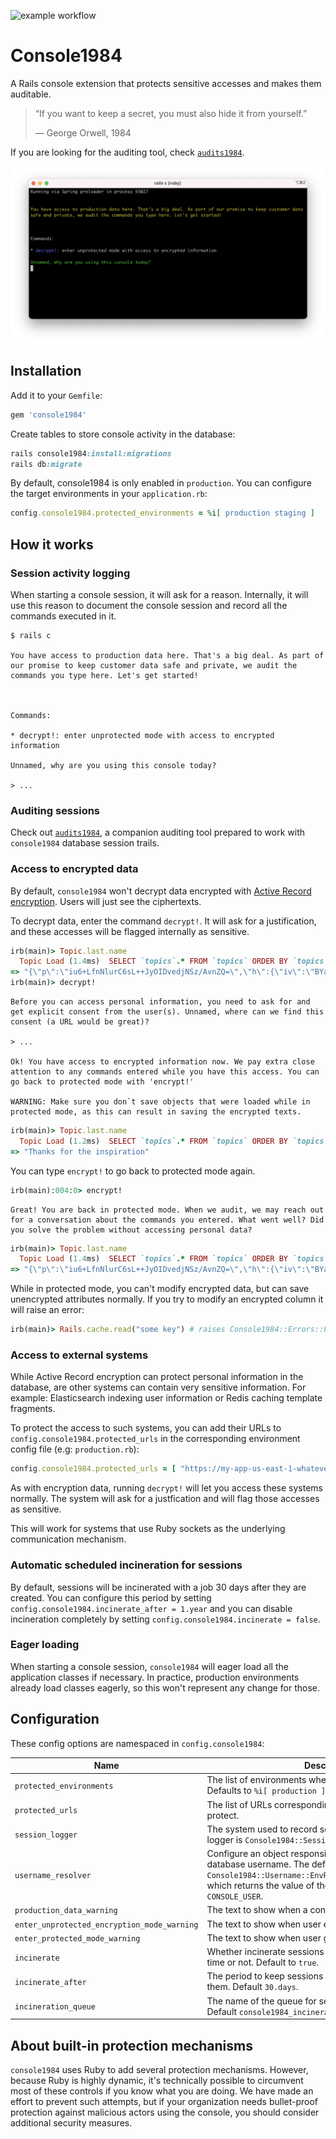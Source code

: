 ![example workflow](https://github.com/basecamp/console1984/actions/workflows/build.yml/badge.svg)

# Console1984

A Rails console extension that protects sensitive accesses and makes them auditable.

> “If you want to keep a secret, you must also hide it from yourself.”
>
> ― George Orwell, 1984

If you are looking for the auditing tool, check [`audits1984`](https://github.com/basecamp/audits1984).

![Terminal screenshot showing console1984 asking for a reason for the session](docs/images/console-session-reason.png)

## Installation

Add it to your `Gemfile`:

```ruby
gem 'console1984'
```

Create tables to store console activity in the database:

```ruby
rails console1984:install:migrations
rails db:migrate
```

By default, console1984 is only enabled in `production`. You can configure the target environments in your `application.rb`:

```ruby
config.console1984.protected_environments = %i[ production staging ]
```

## How it works

### Session activity logging

When starting a console session, it will ask for a reason. Internally, it will use this reason to document the console session and record all the commands executed in it.

```
$ rails c

You have access to production data here. That's a big deal. As part of our promise to keep customer data safe and private, we audit the commands you type here. Let's get started!



Commands:

* decrypt!: enter unprotected mode with access to encrypted information

Unnamed, why are you using this console today?

> ...
```

### Auditing sessions

Check out [`audits1984`](https://github.com/basecamp/audits1984), a companion auditing tool prepared to work with `console1984` database session trails.

### Access to encrypted data

By default, `console1984` won't decrypt data encrypted with [Active Record encryption](https://edgeguides.rubyonrails.org/active_record_encryption.html). Users will just see the ciphertexts.

To decrypt data, enter the command `decrypt!`. It will ask for a justification, and these accesses will be flagged internally as sensitive.

```ruby
irb(main)> Topic.last.name
  Topic Load (1.4ms)  SELECT `topics`.* FROM `topics` ORDER BY `topics`.`id` DESC LIMIT 1
=> "{\"p\":\"iu6+LfnNlurC6sL++JyOIDvedjNSz/AvnZQ=\",\"h\":{\"iv\":\"BYa86+JNM/LdkC18\",\"at\":\"r4sQNoSyIlAjJdZEKHVMow==\",\"k\":{\"p\":\"7L1l/5UiYsFQqqo4jfMZtLwp90KqcrIgS7HqgteVjuM=\",\"h\":{\"iv\":\"ItwRYxZAerKIoSZ8\",\"at\":\"ZUSNVfvtm4wAYWLBKRAx/g==\",\"e\":\"QVNDSUktOEJJVA==\"}},\"i\":\"OTdiOQ==\"}}"
irb(main)> decrypt!
```

```
Before you can access personal information, you need to ask for and get explicit consent from the user(s). Unnamed, where can we find this consent (a URL would be great)?

> ...

Ok! You have access to encrypted information now. We pay extra close attention to any commands entered while you have this access. You can go back to protected mode with 'encrypt!'

WARNING: Make sure you don`t save objects that were loaded while in protected mode, as this can result in saving the encrypted texts.
```

```ruby
irb(main)> Topic.last.name
  Topic Load (1.2ms)  SELECT `topics`.* FROM `topics` ORDER BY `topics`.`id` DESC LIMIT 1
=> "Thanks for the inspiration"
```

You can type `encrypt!` to go back to protected mode again.

```ruby
irb(main):004:0> encrypt!
```

```
Great! You are back in protected mode. When we audit, we may reach out for a conversation about the commands you entered. What went well? Did you solve the problem without accessing personal data?
```

```ruby
irb(main)> Topic.last.name
  Topic Load (1.4ms)  SELECT `topics`.* FROM `topics` ORDER BY `topics`.`id` DESC LIMIT 1
=> "{\"p\":\"iu6+LfnNlurC6sL++JyOIDvedjNSz/AvnZQ=\",\"h\":{\"iv\":\"BYa86+JNM/LdkC18\",\"at\":\"r4sQNoSyIlAjJdZEKHVMow==\",\"k\":{\"p\":\"7L1l/5UiYsFQqqo4jfMZtLwp90KqcrIgS7HqgteVjuM=\",\"h\":{\"iv\":\"ItwRYxZAerKIoSZ8\",\"at\":\"ZUSNVfvtm4wAYWLBKRAx/g==\",\"e\":\"QVNDSUktOEJJVA==\"}},\"i\":\"OTdiOQ==\"}}"
```

While in protected mode, you can't modify encrypted data, but can save unencrypted attributes normally. If you try to modify an encrypted column it will raise an error:

```ruby
irb(main)> Rails.cache.read("some key") # raises Console1984::Errors::ProtectedConnection
```

### Access to external systems

While Active Record encryption can protect personal information in the database, are other systems can contain very sensitive information. For example: Elasticsearch indexing user information or Redis caching template fragments.

To protect the access to such systems, you can add their URLs to `config.console1984.protected_urls` in the corresponding environment config file (e.g: `production.rb`):

```ruby
config.console1984.protected_urls = [ "https://my-app-us-east-1-whatever.us-east-1.es.amazonaws.com", "redis://my-app-cache-1.whatever.cache.amazonaws.com:6379" ]
```

As with encryption data, running `decrypt!` will let you access these systems normally. The system will ask for a justfication and will flag those accesses as sensitive.

This will work for systems that use Ruby sockets as the underlying communication mechanism.

### Automatic scheduled incineration for sessions

By default, sessions will be incinerated with a job 30 days after they are created. You can configure this period by setting `config.console1984.incinerate_after = 1.year` and you can disable incineration completely by setting `config.console1984.incinerate = false`.

### Eager loading

When starting a console session, `console1984` will eager load all the application classes if necessary. In practice, production environments already load classes eagerly, so this won't represent any change for those.  

## Configuration

These config options are namespaced in `config.console1984`:

| Name                                        | Description                                                  |
| ------------------------------------------- | ------------------------------------------------------------ |
| `protected_environments`                    | The list of environments where `console1984` will act on. Defaults to `%i[ production ]`. |
| `protected_urls`                            | The list of URLs corresponding with external systems to protect. |
| `session_logger`                            | The system used to record session data. The default logger is `Console1984::SessionsLogger::Database`. |
| `username_resolver`                         | Configure an object responsible of resolving the current database username. The default is `Console1984::Username::EnvResolver.new("CONSOLE_USER")`, which returns the value of the environment variable `CONSOLE_USER`. |
| `production_data_warning`                   | The text to show when a console session starts.              |
| `enter_unprotected_encryption_mode_warning` | The text to show when user enters into unprotected mode.     |
| `enter_protected_mode_warning`              | The text to show when user go backs to protected mode.       |
| `incinerate`                                | Whether incinerate sessions automatically after a period of time or not. Default to `true`. |
| `incinerate_after`                          | The period to keep sessions around before incinerate them. Default `30.days`. |
| `incineration_queue`                        | The name of the queue for session incineration jobs. Default `console1984_incineration`. |

## About built-in protection mechanisms

`console1984` uses Ruby to add several protection mechanisms. However, because Ruby is highly dynamic, it's technically possible to circumvent most of these controls if you know what you are doing. We have made an effort to prevent such attempts, but if your organization needs bullet-proof protection against malicious actors using the console, you should consider additional security measures.

